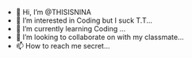 - 👋 Hi, I’m @THISISNINA
- 👀 I’m interested in Coding but I suck  T.T...
- 🌱 I’m currently learning Coding ...
- 💞️ I’m looking to collaborate on with my classmate...
- 📫 How to reach me secret...

<!---
THISISNINA/THISISNINA is a ✨ special ✨ repository because its `README.md` (this file) appears on your GitHub profile.
You can click the Preview link to take a look at your changes.
--->
